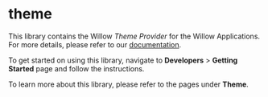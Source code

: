# theme

This library contains the Willow *Theme Provider* for the Willow Applications.
For more details, please refer to our [documentation](https://storybook.willowinc.com/).

To get started on using this library, navigate to **Developers** > **Getting Started** page 
and follow the instructions.

To learn more about this library, please refer to the pages under **Theme**.
